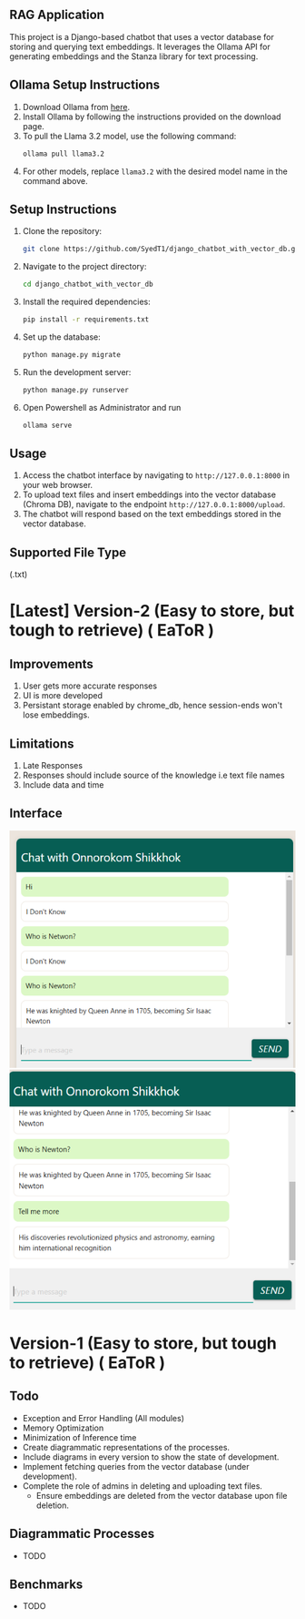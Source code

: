 ## RAG Application

This project is a Django-based chatbot that uses a vector database for storing and querying text embeddings. It leverages the Ollama API for generating embeddings and the Stanza library for text processing.

## Ollama Setup Instructions

1. Download Ollama from [here](https://ollama.com/).
2. Install Ollama by following the instructions provided on the download page.
3. To pull the Llama 3.2 model, use the following command:
    ```sh
    ollama pull llama3.2
    ```
4. For other models, replace `llama3.2` with the desired model name in the command above.


## Setup Instructions

1. Clone the repository:
    ```sh
    git clone https://github.com/SyedT1/django_chatbot_with_vector_db.git
    ```
2. Navigate to the project directory:
    ```sh
    cd django_chatbot_with_vector_db
    ```
3. Install the required dependencies:
    ```sh
    pip install -r requirements.txt
    ```
4. Set up the database:
    ```sh
    python manage.py migrate
    ```
5. Run the development server:
    ```sh
    python manage.py runserver
    ```
6. Open Powershell as Administrator and run
    ```sh
    ollama serve
    ```
    

## Usage
1. Access the chatbot interface by navigating to `http://127.0.0.1:8000` in your web browser.
2. To upload text files and insert embeddings into the vector database (Chroma DB), navigate to the endpoint `http://127.0.0.1:8000/upload`.
3. The chatbot will respond based on the text embeddings stored in the vector database.


## Supported File Type  
(.txt)


# [Latest] Version-2 (Easy to store, but tough to retrieve) ( EaToR )

## Improvements
1. User gets more accurate responses
2. UI is more developed
3. Persistant storage enabled by chrome_db, hence session-ends won't lose embeddings.



## Limitations
1. Late Responses
2. Responses should include source of the knowledge i.e text file names
3. Include data and time

## Interface
![Pic 1](interface/interface_1.png)
![Pic 2](interface/interface_2.png)




# Version-1 (Easy to store, but tough to retrieve) ( EaToR )


## Todo
- Exception and Error Handling (All modules)
- Memory Optimization
- Minimization of Inference time
- Create diagrammatic representations of the processes.
- Include diagrams in every version to show the state of development.
- Implement fetching queries from the vector database (under development).
- Complete the role of admins in deleting and uploading text files.
    - Ensure embeddings are deleted from the vector database upon file deletion.

## Diagrammatic Processes
- TODO 


## Benchmarks
- TODO
